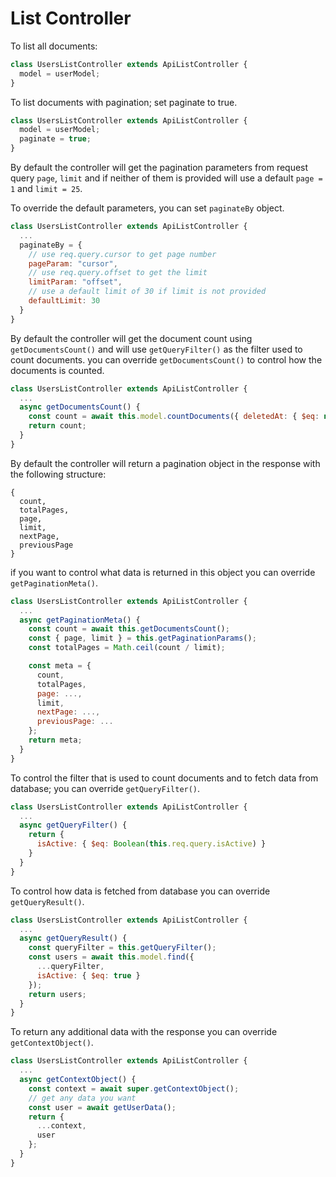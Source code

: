 # List Controller

To list all documents:

```javascript
class UsersListController extends ApiListController {
  model = userModel;
}
```

To list documents with pagination; set paginate to true.

```javascript
class UsersListController extends ApiListController {
  model = userModel;
  paginate = true;
}
```

By default the controller will get the pagination parameters from request query `page`, `limit` and if neither of them is provided will use a default `page = 1` and `limit = 25`.

To override the default parameters, you can set `paginateBy` object.

```javascript
class UsersListController extends ApiListController {
  ...
  paginateBy = {
    // use req.query.cursor to get page number
    pageParam: "cursor",
    // use req.query.offset to get the limit
    limitParam: "offset",
    // use a default limit of 30 if limit is not provided
    defaultLimit: 30
  }
}
```

By default the controller will get the document count using `getDocumentsCount()` and will use `getQueryFilter()` as the filter used to count documents. you can override `getDocumentsCount()` to control how the documents is counted.

```javascript
class UsersListController extends ApiListController {
  ...
  async getDocumentsCount() {
    const count = await this.model.countDocuments({ deletedAt: { $eq: null } });
    return count;
  }
}
```

By default the controller will return a pagination object in the response with the following structure:

```
{
  count,
  totalPages,
  page,
  limit,
  nextPage,
  previousPage
}
```

if you want to control what data is returned in this object you can override `getPaginationMeta()`.

```javascript
class UsersListController extends ApiListController {
  ...
  async getPaginationMeta() {
    const count = await this.getDocumentsCount();
    const { page, limit } = this.getPaginationParams();
    const totalPages = Math.ceil(count / limit);

    const meta = {
      count,
      totalPages,
      page: ...,
      limit,
      nextPage: ...,
      previousPage: ...
    };
    return meta;
  }
}
```

To control the filter that is used to count documents and to fetch data from database; you can override `getQueryFilter()`.

```javascript
class UsersListController extends ApiListController {
  ...
  async getQueryFilter() {
    return {
      isActive: { $eq: Boolean(this.req.query.isActive) }
    }
  }
}
```

To control how data is fetched from database you can override `getQueryResult()`.

```javascript
class UsersListController extends ApiListController {
  ...
  async getQueryResult() {
    const queryFilter = this.getQueryFilter();
    const users = await this.model.find({
      ...queryFilter,
      isActive: { $eq: true }
    });
    return users;
  }
}
```

To return any additional data with the response you can override `getContextObject()`.

```javascript
class UsersListController extends ApiListController {
  ...
  async getContextObject() {
    const context = await super.getContextObject();
    // get any data you want
    const user = await getUserData();
    return {
      ...context,
      user
    };
  }
}
```


